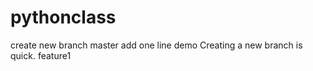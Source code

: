 # pythonclass
create new branch
master add one line 
demo
Creating a new branch is quick.
feature1

